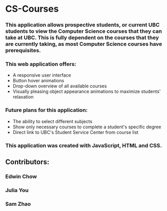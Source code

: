 # CS-Courses
### This application allows prospective students, or current UBC students to view the Computer Science courses that they can take at UBC. This is fully dependent on the courses that they are currently taking, as most Computer Science courses have prerequisites.

### This web application offers:

<ul>
  <li>A responsive user interface</li>
  <li>Button hover animations</li>
  <li>Drop-down overview of all available courses</li>
  <li>Visually pleasing object appearance animations to maximize students' relaxation</li>
</ul>

### Future plans for this application:
<ul>
  <li>The ability to select different subjects</li>
  <li>Show only necessary courses to complete a student's specific degree</li>
  <li>Direct link to UBC's Student Service Center from course list</li>
</ul>

### This application was created with JavaScript, HTML and CSS.


## **Contributors:** 
### Edwin Chow
### Julia You
### Sam Zhao
